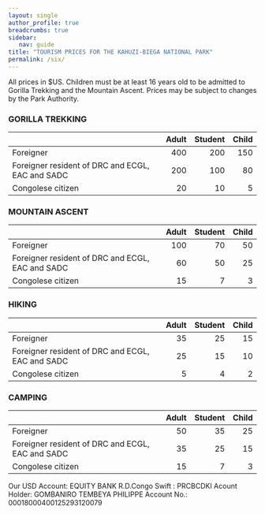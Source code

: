 ```yaml
---
layout: single
author_profile: true
breadcrumbs: true
sidebar:
   nav: guide
title: "TOURISM PRICES FOR THE KAHUZI-BIEGA NATIONAL PARK"
permalink: /six/
---
```


All prices in $US.
Children must be at least 16 years old to be admitted to Gorilla Trekking and the Mountain Ascent. 
Prices may be subject to changes by the Park Authority.  

### GORILLA TREKKING

|          | Adult           | Student  |  Child
| :---------- |----------:| ---------:| --------: 
| Foreigner     | 400       | 200 |  150
| Foreigner resident of DRC and ECGL, EAC and SADC | 200 | 100 | 80
| Congolese citizen | 20  |    10 | 5

### MOUNTAIN ASCENT

|          | Adult           | Student  |  Child
| :---------- |----------:| ---------:| --------: 
| Foreigner     | 100       | 70 |  50
| Foreigner resident of DRC and ECGL, EAC and SADC | 60 | 50 | 25
| Congolese citizen | 15  |  7 | 3


### HIKING

|          | Adult           | Student  |  Child
| :---------- |----------:| ---------:| --------: 
| Foreigner     | 35       | 25 |  15
| Foreigner resident of DRC and ECGL, EAC and SADC | 25 | 15 | 10
| Congolese citizen | 5  |    4 | 2


### CAMPING

|          | Adult           | Student  |  Child
| :---------- |----------:| ---------:| --------: 
| Foreigner     | 50       | 35 |  25
| Foreigner resident of DRC and ECGL, EAC and SADC | 35 | 25 | 15
| Congolese citizen | 15  |   7 | 3

Our USD Account:
EQUITY BANK R.D.Congo
Swift : PRCBCDKI
Acount Holder: GOMBANIRO TEMBEYA PHILIPPE
Account No.: 00018000400125293120079                 


<!---
This is page No. 6


and more text

<figure class="half">
    <a href="../assets/images/image6.jpg"><img src="../assets/images/image6.jpg"></a>
    <a href="../assets/images/image7.jpg"><img src="../assets/images/image7.jpg"></a>
    <figcaption>Two pictures
    of the same gorilla, from the left and from the right.</figcaption>
</figure>

-->
